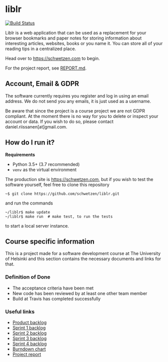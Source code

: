 # liblr

[![Build Status](https://travis-ci.org/schwetzen/liblr.svg?branch=dev)](https://travis-ci.org/schwetzen/liblr)

Liblr is a web application that can be used as a replacement for your browser
bookmarks and paper notes for storing information about interesting articles,
websites, books or you name it. You can store all of your reading tips in a
centralized place.

Head over to https://schwetzen.com to begin.

For the project report, see [REPORT.md](https://github.com/schwetzen/liblr/blob/master/REPORT.md).

## Account, Email & GDPR

The software currently requires you register and log in using an email address.
We do not send you any emails, it is just used as a username.

Be aware that since the project is a course project we are not GDPR compliant.
At the moment there is no way for you to delete or inspect your account or data.
If you wish to do so, please contact daniel.riissanen[at]gmail.com.

## How do I run it?

**Requirements**

- Python 3.5+ (3.7 recommended)
- `venv` as the virtual environment

The production site is https://schwetzen.com, but if you wish to test the
software yourself, feel free to clone this repository
```
~$ git clone https://github.com/schwetzen/liblr.git
```
and run the commands
```
~/liblr$ make update
~/liblr$ make run  # make test, to run the tests
```
to start a local server instance.

## Course specific information

This is a project made for a software development course at The University of
Helsinki and this section contains the necessary documents and links for that.

### Definition of Done
- The acceptance criteria have been met
- New code has been reviewed by at least one other team member
- Build at Travis has completed successfully

### Useful links
- [Product backlog](https://docs.google.com/spreadsheets/d/15EXXftlXvssDdknBq9nNkMCjH7mDnwAeK0zw14V76M8/edit?usp=sharing)
- [Sprint 1 backlog](https://docs.google.com/spreadsheets/d/14ZnelNYfI1DPEMyDz9Tm0RVpIi0oDKOS8HHnhe32Zh0/edit?usp=sharing)
- [Sprint 2 backlog](https://docs.google.com/spreadsheets/d/11PPuZSJEFHD_mbAesJxFxLXXr89taoT3hm0w2X60JVA/edit?usp=sharing)
- [Sprint 3 backlog](https://docs.google.com/spreadsheets/d/1nEZxifxYrckJiFKRFn_WfPdEwU8H2xoJn6IvMP-y_3o/edit?usp=sharing)
- [Sprint 4 backlog](https://docs.google.com/spreadsheets/d/1BbaP8Sp3omkdu1VbbiKDqqaruQUbwbUS7gOdtrMv4Ps/edit?usp=sharing)
- [Burndown chart](https://docs.google.com/spreadsheets/d/1Gn-kzJeadceD5dZH-4P0hI_JCB0PMYjwW80lVVSa_AQ/edit?usp=sharing)
- [Project report](https://github.com/schwetzen/liblr/blob/master/REPORT.md)
